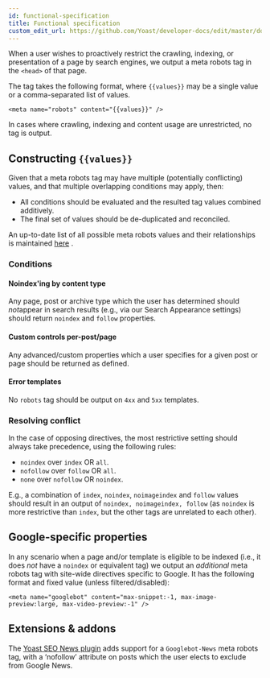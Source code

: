 ```yaml
---
id: functional-specification
title: Functional specification
custom_edit_url: https://github.com/Yoast/developer-docs/edit/master/docs/features/meta-robots/functional-specification.md
---
```

When a user wishes to proactively restrict the crawling, indexing, or presentation of a page by search engines, we output a meta robots tag in the `<head>` of that page.

The tag takes the following format, where `{{values}}` may be a single value or a comma-separated list of values.

```
<meta name="robots" content="{{values}}" />
```

In cases where crawling, indexing and content usage are unrestricted, no tag is output.

## Constructing `{{values}}`

Given that a meta robots tag may have multiple (potentially conflicting) values, and that multiple overlapping conditions may apply, then:
* All conditions should be evaluated and the resulted tag values combined additively. 
* The final set of values should be de-duplicated and reconciled.

An up-to-date list of all possible meta robots values and their relationships is maintained [here](https://yoast.com/robots-meta-tags/) .

### Conditions
#### Noindex'ing by content type
Any page, post or archive type which the user has determined should *not*appear in search results (e.g., via our Search Appearance settings) should return `noindex` and `follow` properties.

#### Custom controls per-post/page
Any advanced/custom properties which a user specifies for a given post or page should be returned as defined.

#### Error templates
No `robots` tag should be output on `4xx` and `5xx` templates.

### Resolving conflict
In the case of opposing directives, the most restrictive setting should always take precedence, using the following rules:
* `noindex` over `index` OR `all`.
* `nofollow` over `follow` OR `all`.
* `none` over `nofollow` OR `noindex`.

E.g., a combination of `index`, `noindex`, `noimageindex` and `follow` values should result in an output of `noindex, noimageindex, follow` (as `noindex` is more restrictive than `index`, but the other tags are unrelated to each other).

## Google-specific properties
In any scenario when a page and/or template is eligible to be indexed (i.e., it does *not* have a `noindex` or equivalent tag) we output an *additional* meta robots tag with site-wide directives specific to Google. It has the following format and fixed value (unless filtered/disabled):
```
<meta name="googlebot" content="max-snippet:-1, max-image-preview:large, max-video-preview:-1" />
```

## Extensions & addons

The [Yoast SEO News plugin](https://yoast.com/wordpress/plugins/news-seo/) adds support for a `Googlebot-News` meta robots tag, with a ‘nofollow’ attribute on posts which the user elects to exclude from Google News.
